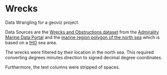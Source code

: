 # Wrecks

Data Wrangling for a geoviz project.

Data Sources are the [Wrecks and Obstructions dataset](https://data.admiralty.co.uk/portal/home/item.html?id=60c0908526b844a68494c038a457e1a7) from the [Admirality Marine Data Portal](https://datahub.admiralty.co.uk/portal/home/) and the [marine region polygon of the north sea](https://marineregions.org/gazetteer.php?p=details&id=2350) which is based on a [IHO](https://iho.int/) sea area.

The wrecks were filtered by their location in the north sea. This required converting degrees minutes direction to signed decimal degree coordinates.

Furthermore, the text columns were stripped of spaces.